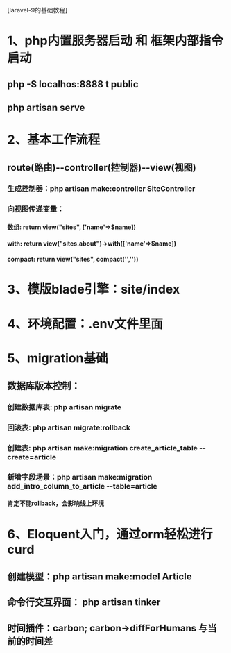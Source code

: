 [laravel-9的基础教程]

# 1、php内置服务器启动 和 框架内部指令启动
## php -S localhos:8888 t public
## php artisan serve 

# 2、基本工作流程
## route(路由)--controller(控制器)--view(视图)
### 生成控制器：php artisan make:controller SiteController 
### 向视图传递变量：
#### 数组: return view("sites", ['name'=>$name])
#### with: return view("sites.about")->with(['name'=>$name]) 
#### compact: return view("sites", compact('',''))

# 3、模版blade引擎：site/index

# 4、环境配置：.env文件里面

# 5、migration基础
## 数据库版本控制：
### 创建数据库表: php artisan migrate
### 回滚表: php artisan migrate:rollback
### 创建表: php artisan make:migration create_article_table --create=article
### 新增字段场景：php artisan make:migration add_intro_column_to_article --table=article
#### 肯定不能rollback，会影响线上环境

# 6、Eloquent入门，通过orm轻松进行curd
## 创建模型：php artisan make:model Article
## 命令行交互界面： php artisan tinker
## 时间插件：carbon; carbon->diffForHumans 与当前的时间差


